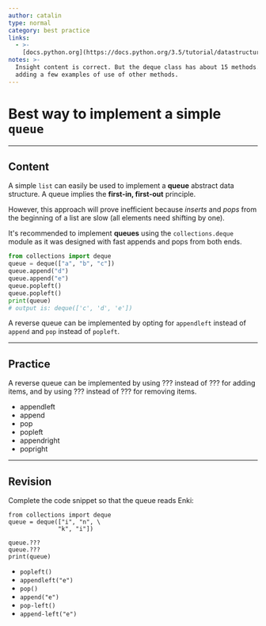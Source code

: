 ```yaml
---
author: catalin
type: normal
category: best practice
links:
  - >-
    [docs.python.org](https://docs.python.org/3.5/tutorial/datastructures.html#using-lists-as-queues){website}
notes: >-
  Insight content is correct. But the deque class has about 15 methods. Suggest
  adding a few examples of use of other methods.
---
```


# Best way to implement a simple `queue`


---

## Content

A simple `list` can easily be used to implement a **queue** abstract data structure. A queue implies the **first-in, first-out** principle.

However, this approach will prove inefficient because *inserts* and *pops* from the beginning of a list are slow (all elements need shifting by one).

It's recommended to implement **queues** using the `collections.deque` module as it was designed with fast appends and pops from both ends.

```python
from collections import deque
queue = deque(["a", "b", "c"])
queue.append("d")
queue.append("e")
queue.popleft()
queue.popleft()
print(queue)
# output is: deque(['c', 'd', 'e'])
```

A reverse queue can be implemented by opting for `appendleft` instead of `append` and `pop` instead of `popleft`.


---

## Practice

A reverse queue can be implemented by using ???  instead of ??? for adding items, and by using ??? instead of ??? for removing items.

- appendleft
- append
- pop
- popleft
- appendright
- popright


---

## Revision

Complete the code snippet so that the queue reads Enki:

```plain-text
from collections import deque
queue = deque(["i", "n", \
              "k", "i"])

queue.???
queue.???
print(queue)
```

- `popleft()`
- `appendleft("e")`
- `pop()`
- `append("e")`
- `pop-left()`
- `append-left("e")`
